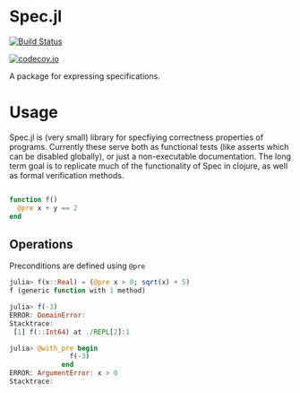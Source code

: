 # Spec.jl

[![Build Status](https://travis-ci.org/zenna/Spec.jl.svg?branch=master)](https://travis-ci.org/zenna/Spec.jl)

[![codecov.io](http://codecov.io/github/zenna/Spec.jl/coverage.svg?branch=master)](http://codecov.io/github/zenna/Spec.jl?branch=master)

A package for expressing specifications.

# Usage

Spec.jl is (very small) library for specfiying correctness properties of programs.
Currently these serve both as functional tests (like asserts which can be disabled globally), or just a non-executable documentation.
The long term goal is to replicate much of the functionality of Spec in clojure, as well as formal verification methods.

```julia

function f()
  @pre x + y == 2
end
```

## Operations

Preconditions are defined using `@pre`

```julia
julia> f(x::Real) = (@pre x > 0; sqrt(x) + 5)
f (generic function with 1 method)

julia> f(-3)
ERROR: DomainError:
Stacktrace:
 [1] f(::Int64) at ./REPL[2]:1

julia> @with_pre begin
               f(-3)
             end
ERROR: ArgumentError: x > 0
Stacktrace:
```